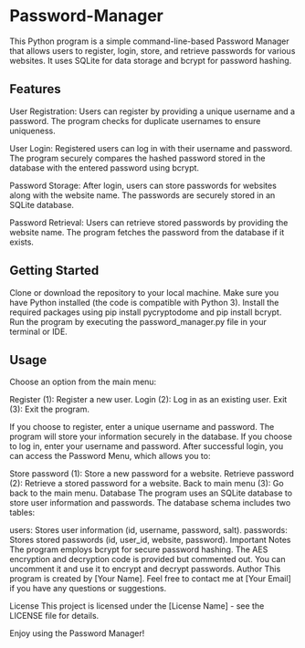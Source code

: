 # Password-Manager

This Python program is a simple command-line-based Password Manager that allows users to register, login, store, and retrieve passwords for various websites. It uses SQLite for data storage and bcrypt for password hashing.

## Features
User Registration: Users can register by providing a unique username and a password. The program checks for duplicate usernames to ensure uniqueness.

User Login: Registered users can log in with their username and password. The program securely compares the hashed password stored in the database with the entered password using bcrypt.

Password Storage: After login, users can store passwords for websites along with the website name. The passwords are securely stored in an SQLite database.

Password Retrieval: Users can retrieve stored passwords by providing the website name. The program fetches the password from the database if it exists.

## Getting Started
Clone or download the repository to your local machine.
Make sure you have Python installed (the code is compatible with Python 3).
Install the required packages using pip install pycryptodome and pip install bcrypt.
Run the program by executing the password_manager.py file in your terminal or IDE.

## Usage
Choose an option from the main menu:

Register (1): Register a new user.
Login (2): Log in as an existing user.
Exit (3): Exit the program.

If you choose to register, enter a unique username and password. The program will store your information securely in the database.
If you choose to log in, enter your username and password. After successful login, you can access the Password Menu, which allows you to:

Store password (1): Store a new password for a website.
Retrieve password (2): Retrieve a stored password for a website.
Back to main menu (3): Go back to the main menu.
Database
The program uses an SQLite database to store user information and passwords. The database schema includes two tables:

users: Stores user information (id, username, password, salt).
passwords: Stores stored passwords (id, user_id, website, password).
Important Notes
The program employs bcrypt for secure password hashing.
The AES encryption and decryption code is provided but commented out. You can uncomment it and use it to encrypt and decrypt passwords.
Author
This program is created by [Your Name]. Feel free to contact me at [Your Email] if you have any questions or suggestions.

License
This project is licensed under the [License Name] - see the LICENSE file for details.

Enjoy using the Password Manager!
